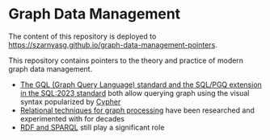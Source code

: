 # Graph Data Management

The content of this repository is deployed to <https://szarnyasg.github.io/graph-data-management-pointers>.

This repository contains pointers to the theory and practice of modern graph data management.

* [The GQL (Graph Query Language) standard and the SQL/PGQ extension in the SQL:2023 standard](GQL-and-SQL-PGQ) both allow querying graph using the visual syntax popularized by [Cypher](https://en.wikipedia.org/wiki/Cypher_(query_language))
* [Relational techniques for graph processing](Relational-Techniques-for-Graph-Processing) have been researched and experimented with for decades
* [RDF and SPARQL](RDF-and-SPARQL) still play a significant role
